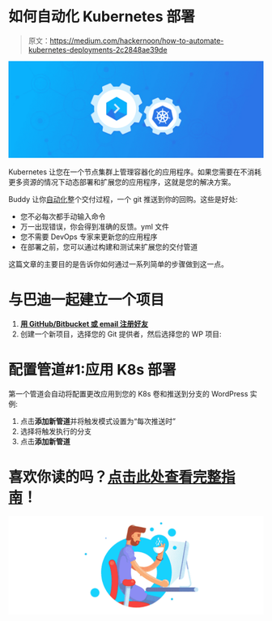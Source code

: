 # 如何自动化 Kubernetes 部署

> 原文：<https://medium.com/hackernoon/how-to-automate-kubernetes-deployments-2c2848ae39de>

![](img/797edd62e5c2fa19c6031211980b8466.png)

Kubernetes 让您在一个节点集群上管理容器化的应用程序。如果您需要在不消耗更多资源的情况下动态部署和扩展您的应用程序，这就是您的解决方案。

Buddy 让你[自动化](https://hackernoon.com/tagged/automate)整个交付过程，一个 git 推送到你的回购。这些是好处:

*   您不必每次都手动输入命令
*   万一出现错误，你会得到准确的反馈。yml 文件
*   您不需要 DevOps 专家来更新您的应用程序
*   在部署之前，您可以通过构建和测试来扩展您的交付管道

这篇文章的主要目的是告诉你如何通过一系列简单的步骤做到这一点。

# 与巴迪一起建立一个项目

1.  [**用 GitHub/Bitbucket 或 email 注册好友**](https://buddy.works/sign-up)
2.  创建一个新项目，选择您的 Git 提供者，然后选择您的 WP 项目:

# 配置管道#1:应用 K8s 部署

第一个管道会自动将配置更改应用到您的 K8s 卷和推送到分支的 WordPress 实例:

1.  点击**添加新管道**并将触发模式设置为“每次推送时”
2.  选择将触发执行的分支
3.  点击**添加新管道**

# 喜欢你读的吗？[点击此处查看完整指南](https://buddy.works/guides/how-automate-kubernetes-delivery)！

![](img/237fecb458d889482966108f09dae68f.png)
